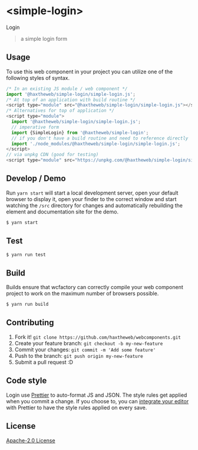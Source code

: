 # &lt;simple-login&gt;

Login
> a simple login form

## Usage
To use this web component in your project you can utilize one of the following styles of syntax.

```js
/* In an existing JS module / web component */
import '@haxtheweb/simple-login/simple-login.js';
/* At top of an application with build routine */
<script type="module" src="@haxtheweb/simple-login/simple-login.js"></script>
/* Alternatives for top of application */
<script type="module">
  import '@haxtheweb/simple-login/simple-login.js';
  // imperative form
  import {SimpleLogin} from '@haxtheweb/simple-login';
  // if you don't have a build routine and need to reference directly
  import './node_modules/@haxtheweb/simple-login/simple-login.js';
</script>
// via unpkg CDN (good for testing)
<script type="module" src="https://unpkg.com/@haxtheweb/simple-login/simple-login.js"></script>
```

## Develop / Demo
Run `yarn start` will start a local development server, open your default browser to display it, open your finder to the correct window and start watching the `/src` directory for changes and automatically rebuilding the element and documentation site for the demo.
```bash
$ yarn start
```

## Test

```bash
$ yarn run test
```

## Build
Builds ensure that wcfactory can correctly compile your web component project to
work on the maximum number of browsers possible.
```bash
$ yarn run build
```

## Contributing

1. Fork it! `git clone https://github.com/haxtheweb/webcomponents.git`
2. Create your feature branch: `git checkout -b my-new-feature`
3. Commit your changes: `git commit -m 'Add some feature'`
4. Push to the branch: `git push origin my-new-feature`
5. Submit a pull request :D

## Code style

Login  use [Prettier][prettier] to auto-format JS and JSON.  The style rules get applied when you commit a change.  If you choose to, you can [integrate your editor][prettier-ed] with Prettier to have the style rules applied on every save.

[prettier]: https://github.com/prettier/prettier/
[prettier-ed]: https://github.com/prettier/prettier/#editor-integration
[polyserve]: https://github.com/Polymer/polyserve
[web-component-tester]: https://github.com/Polymer/web-component-tester

## License
[Apache-2.0 License](http://opensource.org/licenses/Apache-2.0)
